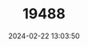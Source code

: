 ---
title: "19488"
category: "Rhincodon typus"
draft: false
date: 2024-02-22 13:03:50
languages:
  French: ["Requin baleine"]
  Spanish; Castilian: ["Tiburón Ballena"]
  Arabic: ["القرش الحوت"]
  English: ["Whale Shark"]
---